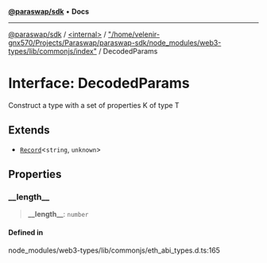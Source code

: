 [**@paraswap/sdk**](../../../../README.md) • **Docs**

***

[@paraswap/sdk](../../../../globals.md) / [\<internal\>](../../../README.md) / ["/home/velenir-gnx570/Projects/Paraswap/paraswap-sdk/node\_modules/web3-types/lib/commonjs/index"](../README.md) / DecodedParams

# Interface: DecodedParams

Construct a type with a set of properties K of type T

## Extends

- [`Record`](../../../type-aliases/Record.md)\<`string`, `unknown`\>

## Properties

### \_\_length\_\_

> **\_\_length\_\_**: `number`

#### Defined in

node\_modules/web3-types/lib/commonjs/eth\_abi\_types.d.ts:165

